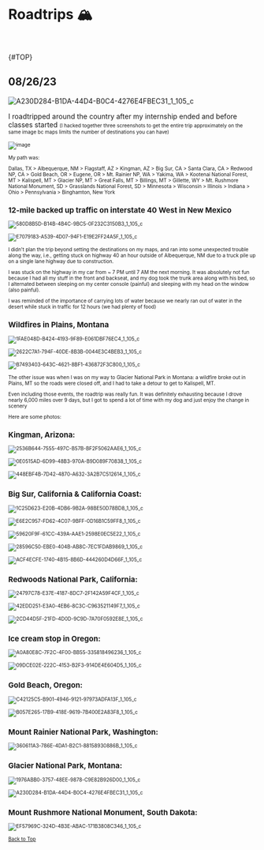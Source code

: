 # Roadtrips 🏔️

<p>&nbsp;</p>{#TOP}

## 08/26/23

![A230D284-B1DA-44D4-B0C4-4276E4FBEC31_1_105_c](https://github.com/venkat-ranganathan/projects/assets/96662693/e074d1f1-dcd4-4776-9d2a-564ff589d49c)

I roadtripped around the country after my internship ended and before classes started <font size="1">(I hacked together three screenshots to get the entire trip approximately on the same image bc maps limits the number of destinations you can have)<font>

![image](https://github.com/venkat-ranganathan/projects/assets/96662693/fdc8d912-46f0-4497-b037-cf19472da354)


My path was: 

Dallas, TX > Albequerque, NM > Flagstaff, AZ > Kingman, AZ > Big Sur, CA > Santa Clara, CA > Redwood NP, CA > Gold Beach, OR > Eugene, OR > Mt. Rainier NP, WA > Yakima, WA > Kootenai National Forest, MT > Kalispell, MT > Glacier NP, MT > Great Falls, MT > Billings, MT > Gillette, WY > Mt. Rushmore National Monument, SD > Grasslands National Forest, SD > Minnesota > Wisconsin > Illinois > Indiana > Ohio > Pennsylvania > Binghamton, New York

## 12-mile backed up traffic on interstate 40 West in New Mexico

![580D8B5D-B14B-4B4C-9BC5-0F232C3150B3_1_105_c](https://github.com/venkat-ranganathan/projects/assets/96662693/31a7daf4-b506-4549-a7b6-cee209cccaec)

![E7079183-A539-4D07-94F1-E19E2FF24A5F_1_105_c](https://github.com/venkat-ranganathan/projects/assets/96662693/9aa633d5-fa9d-4239-9d14-8dd81ff50baf)

I didn't plan the trip beyond setting the destinations on my maps, and ran into some unexpected trouble along the way, i.e., getting stuck on highway 40 an hour outside of Albequerque, NM due to a truck pile up on a single lane highway due to construction. 

I was stuck on the highway in my car from ~ 7 PM until 7 AM the next morning. It was absolutely not fun because I had all my stuff in the front and backseat, and my dog took the trunk area along with his bed, so I alternated between sleeping on my center console (painful) and sleeping with my head on the window (also painful).

I was reminded of the importance of carrying lots of water because we nearly ran out of water in the desert while stuck in traffic for 12 hours (we had plenty of food)

## Wildfires in Plains, Montana

![1FAE048D-B424-4193-9F89-E061DBF76EC4_1_105_c](https://github.com/venkat-ranganathan/projects/assets/96662693/f1ab4731-568f-422a-9e2b-e0b3518308d3)

![2622C7A1-794F-40DE-8B3B-0044E3C4BEB3_1_105_c](https://github.com/venkat-ranganathan/projects/assets/96662693/e8657dd5-5570-479d-98cc-f9432dfeda29)

![B7493403-643C-4621-8BF1-436872F3C800_1_105_c](https://github.com/venkat-ranganathan/projects/assets/96662693/c5effd6f-dd83-41ba-b272-927de1c20b23)

The other issue was when I was on my way to Glacier National Park in Montana: a wildfire broke out in Plains, MT so the roads were closed off, and I had to take a detour to get to Kalispell, MT.

Even including those events, the roadtrip was really fun. It was definitely exhausting because I drove nearly 6,000 miles over 9 days, but I got to spend a lot of time with my dog and just enjoy the change in scenery

Here are some photos:

## Kingman, Arizona:

![2536B644-7555-497C-B57B-BF2F5062AAE6_1_105_c](https://github.com/venkat-ranganathan/projects/assets/96662693/4bf58f49-b6f0-407e-aa83-fa92f3fd09ab)

![0E0515AD-6D99-48B3-970A-B9D089F70838_1_105_c](https://github.com/venkat-ranganathan/projects/assets/96662693/d314063f-e4af-4088-9fb7-d09c55efaee1)

![448EBF4B-7D42-4870-A632-3A2B7C512614_1_105_c](https://github.com/venkat-ranganathan/projects/assets/96662693/84011b77-b5ee-489b-ac8a-04b93b10ddb8)

## Big Sur, California & California Coast:

![1C25D623-E20B-4DB6-9B2A-98BE50D78BD8_1_105_c](https://github.com/venkat-ranganathan/projects/assets/96662693/fcfd1a5e-c04b-4f17-b4b7-e601e728d055)

![E6E2C957-FD62-4C07-9BFF-0D16B1C59FF8_1_105_c](https://github.com/venkat-ranganathan/projects/assets/96662693/716541a2-1284-4479-95bb-c62dc6a3c5f8)

![59620F9F-61CC-439A-AAE1-2598E0EC5E22_1_105_c](https://github.com/venkat-ranganathan/projects/assets/96662693/256b4954-3b61-4d29-ad2a-b1aacb260ccc)

![28596C50-EBE0-404B-AB8C-7EC1FDAB9869_1_105_c](https://github.com/venkat-ranganathan/projects/assets/96662693/b8ffcd2c-fb48-4bb3-a156-b271ba155c5e)

![ACF4ECFE-1740-4B15-8B6D-444260D4D66F_1_105_c](https://github.com/venkat-ranganathan/projects/assets/96662693/e4a26b79-f591-477c-a160-617cf4af8fd3)

## Redwoods National Park, California:

![24797C78-E37E-4187-8DC7-2F142A59F4CF_1_105_c](https://github.com/venkat-ranganathan/projects/assets/96662693/da4f4c6b-1b7f-494d-87ac-4f7dc7463a70)

![42EDD251-E3A0-4EB6-8C3C-C963521149F7_1_105_c](https://github.com/venkat-ranganathan/projects/assets/96662693/91def8f2-4ea9-4ab3-8ff2-38455cbe9c86)

![2CD44D5F-21FD-4D0D-9C9D-7A70F0592E8E_1_105_c](https://github.com/venkat-ranganathan/projects/assets/96662693/e8e0821d-bd5b-4cda-88aa-0615531d7869)

## Ice cream stop in Oregon:

![A0A80E8C-7F2C-4F00-BB55-335818496236_1_105_c](https://github.com/venkat-ranganathan/projects/assets/96662693/d2c50972-f067-4a59-ae00-6641e6d6f82c)

![09DCE02E-222C-4153-B2F3-914DE4E604D5_1_105_c](https://github.com/venkat-ranganathan/projects/assets/96662693/26dc85eb-006f-49a8-a3a4-4ee525d78276)

## Gold Beach, Oregon:

![C42125C5-B901-4946-9121-97973ADFA13F_1_105_c](https://github.com/venkat-ranganathan/projects/assets/96662693/e3faa394-f841-4b69-8320-16aed4488e1f)

![B057E265-17B9-418E-9619-7B400E2A83F8_1_105_c](https://github.com/venkat-ranganathan/projects/assets/96662693/3e5d47ac-3a98-49cf-bf29-918932dceea6)

## Mount Rainier National Park, Washington:

![360611A3-786E-4DA1-B2C1-88158930886B_1_105_c](https://github.com/venkat-ranganathan/projects/assets/96662693/540d1341-74a8-4ea5-a78e-c513f0940008)

## Glacier National Park, Montana:

![1976ABB0-3757-48EE-9878-C9E82B926D00_1_105_c](https://github.com/venkat-ranganathan/projects/assets/96662693/0fa0203c-6ef2-455c-a584-cfb9cd1957c6)

![A230D284-B1DA-44D4-B0C4-4276E4FBEC31_1_105_c](https://github.com/venkat-ranganathan/projects/assets/96662693/6a51e872-78aa-429b-8a72-42fd514f9b3b)

## Mount Rushmore National Monument, South Dakota:

![EF57969C-324D-4B3E-ABAC-171B3808C346_1_105_c](https://github.com/venkat-ranganathan/projects/assets/96662693/0c5d2363-fbed-4be6-b72f-1e97d189b3df)

[Back to Top](#TOP)
<p>&nbsp;</p>
